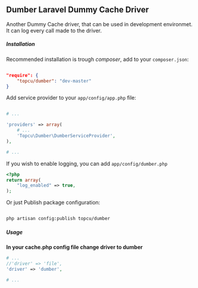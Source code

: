 ## Dumber Laravel Dummy Cache Driver

Another Dummy Cache driver, that can be used in development environmet.
It can log every call made to the driver.

##### Installation

Recommended installation is trough *composer*, add to your `composer.json`:

```json

"require": {
	"topcu/dumber": "dev-master"
}

```

Add service provider to your `app/config/app.php` file:

```php

# ...

'providers' => array(
    # ...
    'Topcu\Dumber\DumberServiceProvider',
),

# ...
```


If you wish to enable logging,
you can add `app/config/dumber.php`

```php
<?php
return array(
    "log_enabled" => true,
);

```

Or just Publish package configuration:

```sh

php artisan config:publish topcu/dumber

```


##### Usage

**In your cache.php config file change driver to dumber**

```php
# ...
//'driver' => 'file',
'driver' => 'dumber',

# ...

```
